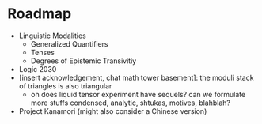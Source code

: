 # Roadmap

- Linguistic Modalities
  + Generalized Quantifiers
  + Tenses
  + Degrees of Epistemic Transivitiy
- Logic 2030
- [insert acknowledgement, chat math tower basement]: the moduli stack of triangles is also triangular
  + oh does liquid tensor experiment have sequels? can we formulate more stuffs condensed, analytic, shtukas, motives, blahblah?
- Project Kanamori (might also consider a Chinese version)
